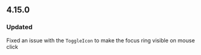 ## 4.15.0

### Updated

Fixed an issue with the `ToggleIcon` to make the focus ring visible on mouse click